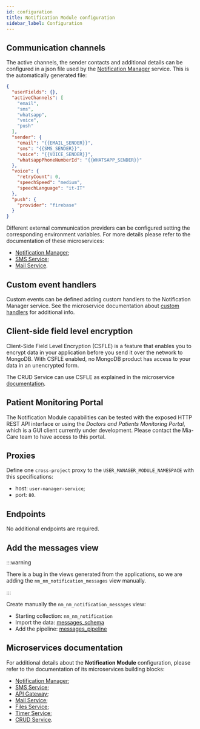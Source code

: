 ```yaml
---
id: configuration
title: Notification Module configuration
sidebar_label: Configuration
---
```


<!--
WARNING: this file was automatically generated by Mia-Platform Doc Aggregator.
DO NOT MODIFY IT BY HAND.
Instead, modify the source file and run the aggregator to regenerate this file.
-->

## Communication channels

The active channels, the sender contacts and additional details can be configured in a json file used by the [Notification Manager][mia-notification-manager] service. This is the automatically generated file:

```json
{
  "userFields": {},
  "activeChannels": [
    "email",
    "sms",
    "whatsapp",
    "voice",
    "push"
  ],
  "sender": {
    "email": "{{EMAIL_SENDER}}",
    "sms": "{{SMS_SENDER}}",
    "voice": "{{VOICE_SENDER}}",
    "whatsappPhoneNumberId": "{{WHATSAPP_SENDER}}"
  },
  "voice": {
    "retryCount": 0,
    "speechSpeed": "medium",
    "speechLanguage": "it-IT"
  },
  "push": {
    "provider": "firebase"
  }
}
```

Different external communication providers can be configured setting the corresponding environment variables. For more details please refer to the documentation of these microservices:

- [Notification Manager][mia-notification-manager];
- [SMS Service][mia-sms-service];
- [Mail Service][mia-mail-service].


## Custom event handlers

Custom events can be defined adding custom handlers to the Notification Manager service. See the microservice documentation about [custom handlers][mia-notification-manager-custom-handler] for additional info.


## Client-side field level encryption

Client-Side Field Level Encryption (CSFLE) is a feature that enables you to encrypt data in your application before you send it over the network to MongoDB. With CSFLE enabled, no MongoDB product has access to your data in an unencrypted form.

The CRUD Service can use CSFLE as explained in the microservice [documentation][mia-crud-service-csfle].


## Patient Monitoring Portal

The Notification Module capabilities can be tested with the exposed HTTP REST API interface or using the *Doctors and Patients Monitoring Portal*, which is a GUI client currently under development. Please contact the Mia-Care team to have access to this portal. 

## Proxies

Define one `cross-project` proxy to the `USER_MANAGER_MODULE_NAMESPACE` with this specifications:

- host: `user-manager-service`;
- port: `80`.


## Endpoints

No additional endpoints are required.

## Add the messages view

:::warning

There is a bug in the views generated from the applications, so we are adding the `nm_nm_notification_messages` view manually.

:::

Create manually the `nm_nm_notification_messages` view:

- Starting collection: `nm_nm_notification`
- Import the data: <a download target="_blank" href="/docs_files_to_download/notification-module/notification-module/nm_nm_notification_messages.json">messages_schema</a>
- Add the pipeline: <a download target="_blank" href="/docs_files_to_download/notification-module/notification-module//notification_messages_pipeline.json">messages_pipeline</a>

## Microservices documentation

For additional details about the **Notification Module** configuration, please refer to the documentation of its microservices building blocks:

- [Notification Manager][mia-notification-manager];
- [SMS Service][mia-sms-service];
- [API Gateway][mia-api-gateway];
- [Mail Service][mia-mail-service];
- [Files Service][mia-files-service];
- [Timer Service][mia-timer-service];
- [CRUD Service][mia-crud-service].

[mia-api-gateway]: /runtime_suite/api-gateway/overview
[mia-crud-service]: /runtime_suite/crud-service/overview_and_usage
[mia-crud-service-csfle]: [/runtime_suite/crud-service/encryption_configuration]
[mia-notification-manager]: /runtime_suite/notification-manager-service/configuration#channels-configuration
[mia-notification-manager-custom-handler]: /runtime_suite/notification-manager-service/configuration#custom-event-handlers
[mia-sms-service]: /runtime_suite/sms-service/overview
[mia-mail-service]: /runtime_suite/ses-mail-notification-service/configuration
[mia-files-service]: /runtime_suite/files-service/configuration
[mia-timer-service]: /runtime_suite/timer-service/configuration
[mia-api-gateway]: /runtime_suite/api-gateway/overview
